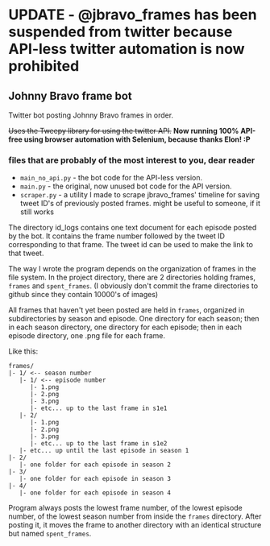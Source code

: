 # UPDATE - @jbravo_frames has been suspended from twitter because API-less twitter automation is now prohibited

 ## Johnny Bravo frame bot

Twitter bot posting Johnny Bravo frames in order.

~~Uses the Tweepy library for using the twitter API.~~ **Now running 100% API-free using browser automation with Selenium, because thanks Elon! :P**

### files that are probably of the most interest to you, dear reader ###
- `main_no_api.py` - the bot code for the API-less version.
- `main.py` - the original, now unused bot code for the API version.
- `scraper.py` - a utility I made to scrape jbravo_frames' timeline for saving tweet ID's of previously posted frames. might be useful to someone, if it still works

The directory id_logs contains one text document for each episode posted by the bot. It contains the frame number followed by the tweet ID corresponding to that frame. The tweet id can be used to make the link to that tweet.

The way I wrote the program depends on the organization of frames in the file system.
In the project directory, there are 2 directories holding frames, `frames` and `spent_frames`.
(I obviously don't commit the frame directories to github since they contain 10000's of images)

All frames that haven't yet been posted are held in `frames`, organized in subdirectories by season and episode.
One directory for each season; then in each season directory, one directory for each episode; then in each episode directory, one .png file for each frame.

Like this:
```
frames/
|- 1/ <-- season number
   |- 1/ <-- episode number
      |- 1.png
      |- 2.png
      |- 3.png
      |- etc... up to the last frame in s1e1
   |- 2/
      |- 1.png
      |- 2.png
      |- 3.png
      |- etc... up to the last frame in s1e2
   |- etc... up until the last episode in season 1
|- 2/
   |- one folder for each episode in season 2
|- 3/
   |- one folder for each episode in season 3
|- 4/
   |- one folder for each episode in season 4
```
   
Program always posts the lowest frame number, of the lowest episode number, of the lowest season number from inside the `frames` directory.
After posting it, it moves the frame to another directory with an identical structure but named `spent_frames`.
